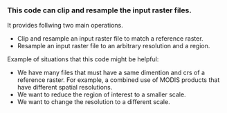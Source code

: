 ### This code can clip and resample the input raster files.
It provides follwing two main operations.
- Clip and resample an input raster file to match a reference raster.
- Resample an input raster file to an arbitrary resolution and a region.

Example of situations that this code might be helpful:
- We have many files that must have a same dimention and crs of a reference raster. For example, a combined use of MODIS products that have different spatial resolutions.
- We want to reduce the region of interest to a smaller scale. 
- We want to change the resolution to a different scale. 
